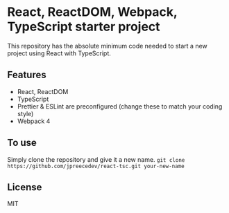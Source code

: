 # React, ReactDOM, Webpack, TypeScript starter project

This repository has the absolute minimum code needed to start a new project using React with TypeScript.

## Features
* React, ReactDOM
* TypeScript
* Prettier & ESLint are preconfigured (change these to match your coding style)
* Webpack 4

## To use
Simply clone the repository and give it a new name. 
`git clone https://github.com/jpreecedev/react-tsc.git your-new-name`

## License
MIT
